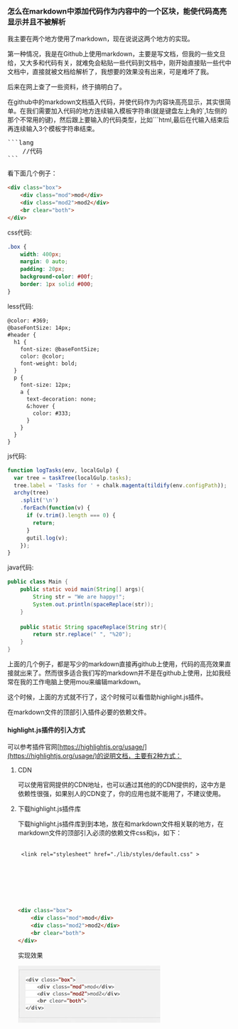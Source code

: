 
### 怎么在markdown中添加代码作为内容中的一个区块，能使代码高亮显示并且不被解析

我主要在两个地方使用了markdown，现在说说这两个地方的实现。

第一种情况，我是在Github上使用markdown，主要是写文档，但我的一些文旦给，又大多和代码有关，就难免会粘贴一些代码到文档中，刚开始直接贴一些代中文档中，直接就被文档给解析了，我想要的效果没有出来，可是难坏了我。

后来在网上查了一些资料，终于搞明白了。

在github中的markdown文档插入代码，并使代码作为内容块高亮显示，其实很简单。在我们需要加入代码的地方连续输入模板字符串(就是键盘左上角的`,1左侧的那个不常用的键)，然后跟上要输入的代码类型，比如```html,最后在代输入结束后再连续输入3个模板字符串结束。

<pre>
```lang
    //代码
```
</pre>

看下面几个例子：
```html
<div class="box">
    <div class="mod">mod</div>
    <div class="mod2">mod2</div>
    <br clear="both">
</div>
```

css代码:
```css
.box {
    width: 400px;
    margin: 0 auto;
    padding: 20px;
    background-color: #00f;
    border: 1px solid #000;
}
```
less代码:
```less
@color: #369;
@baseFontSize: 14px;
#header {
  h1 {
    font-size: @baseFontSize;
    color: @color;
    font-weight: bold;
  }
  p {
    font-size: 12px;
    a {
      text-decoration: none;
      &:hover {
        color: #333;
      }
    }
  }
}
```
js代码:
```javascript
function logTasks(env, localGulp) {
  var tree = taskTree(localGulp.tasks);
  tree.label = 'Tasks for ' + chalk.magenta(tildify(env.configPath));
  archy(tree)
    .split('\n')
    .forEach(function(v) {
      if (v.trim().length === 0) {
        return;
      }
      gutil.log(v);
    });
}
```
java代码:
```java
public class Main {
    public static void main(String[] args){
        String str = "We are happy!";
        System.out.println(spaceReplace(str));
    }

    public static String spaceReplace(String str){
        return str.replace(" ", "%20");
    }
}
```

上面的几个例子，都是写少的markdown直接再github上使用，代码的高亮效果直接就出来了。然而很多适合我们写的markdown并不是在github上使用，比如我经常在我的工作电脑上使用mou来编辑markdown。

这个时候，上面的方式就不行了，这个时候可以看借助highlight.js插件。

在markdown文件的顶部引入插件必要的依赖文件。

#### highlight.js插件的引入方式

可以参考插件官网[https://highlightjs.org/usage/](https://highlightjs.org/usage/)的说明文档，主要有2种方式：

1. CDN

   可以使用官网提供的CDN地址，也可以通过其他的的CDN提供的，这中方是依赖性很强，如果别人的CDN变了，你的应用也就不能用了，不建议使用。

2. 下载highlight.js插件库

   下载highlight.js插件库到到本地，放在和markdown文件相关联的地方，在markdown文件的顶部引入必须的依赖文件css和js，如下：
    <pre>
    <code>
    &lt;link rel="stylesheet" href="./lib/styles/default.css" &gt;
    <script src="./lib/highlight.pack.js"></script>
    <script>hljs.initHighlightingOnLoad();</script>
    </code>
    </pre>

    ```html
    <div class="box">
        <div class="mod">mod</div>
        <div class="mod2">mod2</div>
        <br clear="both">
    </div>
    ```

    实现效果

   ![](images/img1.jpg)

